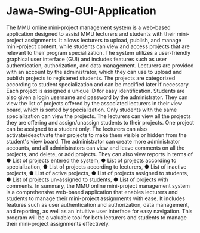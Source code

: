 # Jawa-Swing-GUI-Application

The MMU online mini-project management system is a web-based application designed to assist MMU
lecturers and students with their mini-project assignments. It allows lecturers to upload, publish, and
manage mini-project content, while students can view and access projects that are relevant to their
program specialization. The system utilizes a user-friendly graphical user interface (GUI) and includes
features such as user authentication, authorization, and data management.
Lecturers are provided with an account by the administrator, which they can use to upload and publish
projects to registered students. The projects are categorized according to student specialization and can
be modified later if necessary. Each project is assigned a unique ID for easy identification.
Students are also given a login username and password by the administrator. They can view the list of
projects offered by the associated lecturers in their view board, which is sorted by specialization. Only
students with the same specialization can view the projects. The lecturers can view all the projects they
are offering and assign/unassign students to their projects. One project can be assigned to a student
only. The lecturers can also activate/deactivate their projects to make them visible or hidden from the
student's view board.
The administrator can create more administrator accounts, and all administrators can view and leave
comments on all the projects, and delete, or add projects. They can also view reports in terms of
● List of projects entered the system,
● List of projects according to specialization,
● List of projects according to lecturers,
● List of inactive projects,
● List of active projects,
● List of projects assigned to students,
● List of projects un-assigned to students,
● List of projects with comments.
In summary, the MMU online mini-project management system is a comprehensive web-based
application that enables lecturers and students to manage their mini-project assignments with ease. It
includes features such as user authentication and authorization, data management, and reporting, as
well as an intuitive user interface for easy navigation. This program will be a valuable tool for both
lecturers and students to manage their mini-project assignments effectively.

